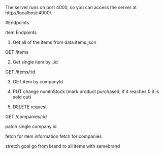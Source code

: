 The server runs on port 4000, so you can access the server at http://localhost:4000/.

#Endpoints

Item Endpoints

1. Get all of the items from data.items.json

GET /items

2. Get single item by \_id

GET /items/:id

3. GET item by companyId

4. PUT change numInStock (mark product purchased, if it reaches 0 it is sold out)

5. DELETE request

GET /companies/:id

patch single company id

fetch for item information
fetch for companies

stretch goal
go from brand to all items with samebrand
